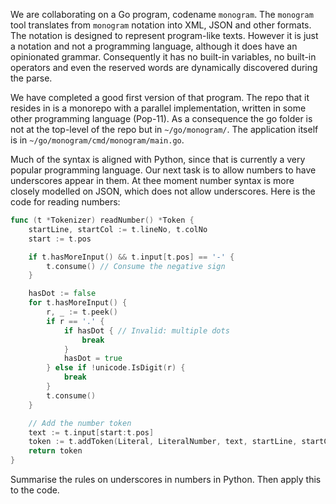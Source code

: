We are collaborating on a Go program, codename `monogram`. The `monogram` tool
translates from `monogram` notation into XML, JSON and other formats. The 
notation is designed to represent program-like texts. However it is just a
notation and not a programming language, although it does have an opinionated
grammar. Consequently it has no built-in variables, no built-in operators and
even the reserved words are dynamically discovered during the parse.

We have completed a good first version of that program. The repo that it resides in is a monorepo with a parallel implementation,
written in some other programming language (Pop-11). As a consequence the
go folder is not at the top-level of the repo but in `~/go/monogram/`. The
application itself is in `~/go/monogram/cmd/monogram/main.go`.

Much of the syntax is aligned with Python, since that is currently a very 
popular programming language. Our next task is to allow numbers to have 
underscores appear in them. At thee moment number syntax is more closely
modelled on JSON, which does not allow underscores. Here is the code for
reading numbers:

```go
func (t *Tokenizer) readNumber() *Token {
	startLine, startCol := t.lineNo, t.colNo
	start := t.pos

	if t.hasMoreInput() && t.input[t.pos] == '-' {
		t.consume() // Consume the negative sign
	}

	hasDot := false
	for t.hasMoreInput() {
		r, _ := t.peek()
		if r == '.' {
			if hasDot { // Invalid: multiple dots
				break
			}
			hasDot = true
		} else if !unicode.IsDigit(r) {
			break
		}
		t.consume()
	}

	// Add the number token
	text := t.input[start:t.pos]
	token := t.addToken(Literal, LiteralNumber, text, startLine, startCol)
	return token
}
```

Summarise the rules on underscores in numbers in Python. Then apply this to the
code.

